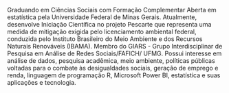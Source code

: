 Graduando em Ciências Sociais com Formação Complementar Aberta em estatística pela Universidade Federal de Minas Gerais. Atualmente, desenvolve Iniciação Científica no projeto Pescarte que representa uma medida de mitigação exigida pelo licenciamento ambiental federal, conduzida pelo Instituto Brasileiro do Meio Ambiente e dos Recursos Naturais Renováveis (IBAMA). Membro do GIARS - Grupo Interdisciplinar de Pesquisa em Análise de Redes Sociais/FAFICH/ UFMG. Possui interesse em análise de dados, pesquisa acadêmica, meio ambiente, políticas públicas voltadas para o combate às desigualdades sociais, geração de emprego e renda, linguagem de programação R, Microsoft Power BI, estatística e suas aplicações e tecnologia.

<!---
welli45/welli45 is a ✨ special ✨ repository because its `README.md` (this file) appears on your GitHub profile.
You can click the Preview link to take a look at your changes.
--->
